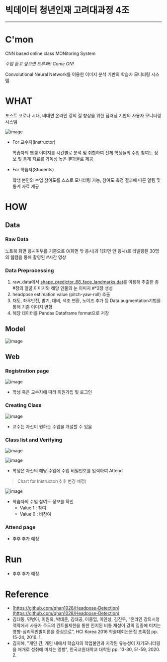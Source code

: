 # 빅데이터 청년인재 고려대과정 4조 
---

# C'mon

CNN based online class MONitoring System

*수업 듣고 싶으면 드루와!! Come ON!*

Convolutional Neural Network를 이용한 이미지 분석 기반의 학습자 모니터링 시스템

# WHAT

포스트 코로나 시대, 비대면 온라인 강의 질 향상을 위한 딥러닝 기반의 사용자 모니터링 시스템

![image](https://user-images.githubusercontent.com/43233184/90980736-34180300-e598-11ea-8be8-88ea989a635c.png)

- For 교수자(Instructor)

    학습자의 웹캠 이미지를 시간별로 분석 및 취합하여 전체 학생들의 수업 참여도 정보 및 통계 자료를 가독성 높은 결과물로 제공

- For 학습자(Students)

    학생 본인의 수업 참여도를 스스로 모니터링 가능, 참여도 측정 결과에 따른 알림 및  통계 자료 제공

# HOW

## Data

### Raw Data

노트북 화면 응시여부를 기준으로 0(화면 밖 응시)과 1(화면 안 응시)로 라벨링된 30명의 웹캠을 통해 촬영된 #시간 영상

### Data Preprocessing

1. raw_data에서 [shape_predictor_68_face_landmarks.dat](https://github.com/H1L4-KoreaUniv/Eyecon/tree/master/make_metadata/model)를 이용해 추출한 총 #장의 얼굴 이미지와 해당 인물의 눈 이미지 #*2장 생성
2. headpose estimation value (pitch-yaw-roll) 추출
3. 채도, 좌우반전, 밝기, 대비, 색조 변환, 노이즈 추가 등 Data augmentation기법을 통해 기존 이미지 변형
4. 해당 데이터를 Pandas Dataframe format으로 저장

## Model

![image](https://user-images.githubusercontent.com/43233184/90980751-53169500-e598-11ea-80dc-94cb02115190.png)

## Web

### Registration page

![image](https://user-images.githubusercontent.com/43233184/90980764-5f9aed80-e598-11ea-8eba-85481abe0e23.png)

- 학생 혹은 교수자에 따라 회원가입 및 로그인

### Creating Class

![image](https://user-images.githubusercontent.com/43233184/90980771-66c1fb80-e598-11ea-85a8-36a0bf7db2a9.png)

- 교수는 자신이 원하는 수업을 개설할 수 있음

### Class list and Verifying

![image](https://user-images.githubusercontent.com/43233184/90980777-73465400-e598-11ea-8ebf-82174079fb13.png)

![image](https://user-images.githubusercontent.com/43233184/90980786-793c3500-e598-11ea-8e7b-cc9ac05eb555.png)

- 학생은 자신의 해당 수업에 수업 비밀번호를 입력하여 Attend

> Chart for Instructor(추후 변경 예정)

![image](https://user-images.githubusercontent.com/43233184/90980790-7e997f80-e598-11ea-983d-c973c65f8730.png)

- 학습자의 수업 참여도 정보를 확인
    - Value 1 : 참여
    - Value 0 : 비참여

### Attend page

- 추후 추가 예정

# Run

- 추후 추가 예정

# Reference

- [https://github.com/qhan1028/Headpose-Detection](https://github.com/qhan1028/Headpose-Detection)
- 김태동, 민병아, 이원욱, 박태준, 김태공, 이중엽, 이인성, 김진우, “온라인 강의시청 맥락에서 사용자 주도의 컨트롤제한을 통한 인지된 비통 제성이 강의 집중에 미치는 영향-심리적반발이론을 중심으로”, HCI Korea 2016 학술대회논문집 초록집 pp. 15-24, 2016. 1.
- 김지혜, "개인 간, 개인 내에서 학습자의 학업불안과 지각된 유능성이 자기모니터링을 매개로 성취에 미치는 영향", 한국교원대학교 대학원 pp. 13-30, 51-59, 2020. 2.
